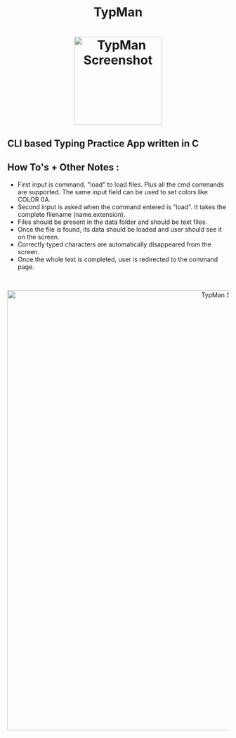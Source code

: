 <h1 align="center">TypMan<h1>
<p align="center">
  <img src="https://github.com/mbhup/TypMan/raw/master/media/logo.PNG" width="200" title="TypMan Screenshot">
</p>
  
## CLI based Typing Practice App written in C
## How To's + Other Notes :
* First input is command. "load" to load files. Plus all the cmd commands are supported. The same input field can be used to set colors like COLOR 0A.
* Second input is asked when the command entered is "load". It takes the complete filename (name.extension).
* Files should be present in the data folder and should be text files.
* Once the file is found, its data should be loaded and user should see it on the screen.
* Correctly typed characters are automatically disappeared from the screen.
* Once the whole text is completed, user is redirected to the command page.
<br>
<p align="center">
  <img src="https://github.com/mbhup/TypMan/raw/master/media/1.png" width="1000" title="TypMan Screenshot">
</p>
